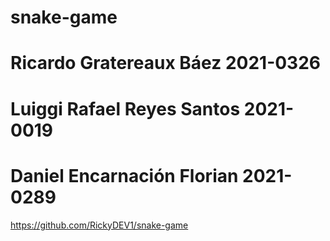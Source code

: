 # snake-game

<h1> Ricardo Gratereaux Báez 2021-0326 </h1>
<h1> Luiggi Rafael Reyes Santos 2021-0019 </h1>
<h1> Daniel Encarnación Florian 2021-0289 </h1>


https://github.com/RickyDEV1/snake-game
